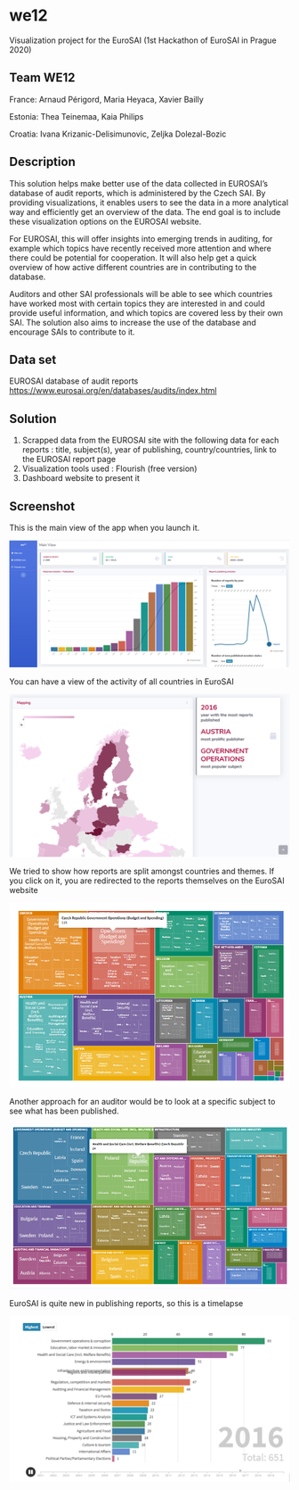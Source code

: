 # we12
Visualization project for the EuroSAI (1st Hackathon of EuroSAI in Prague 2020)

## Team WE12
France: Arnaud Périgord, Maria Heyaca, Xavier Bailly

Estonia: Thea Teinemaa, Kaia Philips

Croatia: Ivana Krizanic-Delisimunovic, Zeljka Dolezal-Bozic 

## Description
This solution helps make better use of the data collected in EUROSAI’s database of audit reports, which is administered by the Czech SAI. By providing visualizations, it enables users to see the data in a more analytical way and efficiently get an overview of the data. The end goal is to include these visualization options on the EUROSAI website.

For EUROSAI, this will offer insights into emerging trends in auditing, for example which topics have recently received more attention and where there could be potential for cooperation.  It will also help get a quick overview of how active different countries are in contributing to the database.

Auditors and other SAI professionals will be able to see which countries have worked most with certain topics they are interested in and could provide useful information, and which topics are covered less by their own SAI.
The solution also aims to increase the use of the database and encourage SAIs to contribute to it.

## Data set
EUROSAI database of audit reports 
https://www.eurosai.org/en/databases/audits/index.html 

## Solution
1. Scrapped data from the EUROSAI site with the following data for each reports : title, subject(s), year of publishing, country/countries, link to the EUROSAI report page
2. Visualization tools used : Flourish (free version)
3. Dashboard website to present it

## Screenshot
This is the main view of the app when you launch it. 

![Main View](https://github.com/aperigord/we12/blob/master/Screenshot/main_view.PNG)

You can have a view of the activity of all countries in EuroSAI

![Map View](https://github.com/aperigord/we12/blob/master/Screenshot/map_view.PNG)

We tried to show how reports are split amongst countries and themes. If you click on it, you are redirected to the reports themselves on the EuroSAI website

![Country Treemap](https://github.com/aperigord/we12/blob/master/Screenshot/country_treemap.PNG)


Another approach for an auditor would be to look at a specific subject to see what has been published.

![Subjects Treemap](https://github.com/aperigord/we12/blob/master/Screenshot/subject_treemap.PNG)

EuroSAI is quite new in publishing reports, so this is a timelapse

![Timelapse View](https://github.com/aperigord/we12/blob/master/Screenshot/timelapse_view.PNG)

